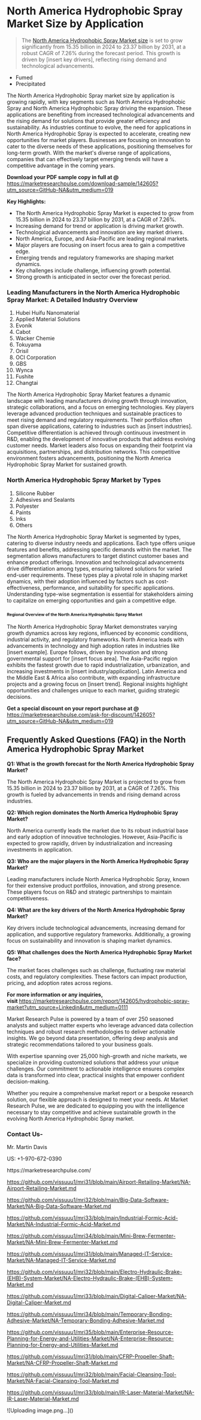 <h1>North America Hydrophobic Spray Market&nbsp;Size by Application</h1><blockquote><p>The <a href="https://marketresearchpulse.com/download-sample/142605?utm_source=GitHub-NA&amp;utm_medium=019">North America Hydrophobic Spray Market size</a> is set to grow significantly from 15.35 billion in 2024 to 23.37 billion by 2031, at a robust CAGR of 7.26% during the forecast period. This growth is driven by [insert key drivers], reflecting rising demand and technological advancements.</p></blockquote><ul><li>Fumed<li> Precipitated</li></ul><p>The North America Hydrophobic Spray market size by application is growing rapidly, with key segments such as North America Hydrophobic Spray and North America Hydrophobic Spray driving the expansion. These applications are benefiting from increased technological advancements and the rising demand for solutions that provide greater efficiency and sustainability. As industries continue to evolve, the need for applications in North America Hydrophobic Spray is expected to accelerate, creating new opportunities for market players. Businesses are focusing on innovation to cater to the diverse needs of these applications, positioning themselves for long-term growth. With the market's diverse range of applications, companies that can effectively target emerging trends will have a competitive advantage in the coming years.</p><p><strong>Download your PDF sample copy in full at @ </strong><a href="https://marketresearchpulse.com/download-sample/142605?utm_source=GitHub-NA&amp;utm_medium=019">https://marketresearchpulse.com/download-sample/142605?utm_source=GitHub-NA&amp;utm_medium=019</a></p><p><strong>Key Highlights: </strong></p><ul><li>The North America Hydrophobic Spray Market is expected to grow from 15.35 billion in 2024 to 23.37 billion by 2031, at a CAGR of 7.26%.</li><li>Increasing demand for trend or application is driving market growth.</li><li>Technological advancements and innovation are key market drivers.</li><li>North America, Europe, and Asia-Pacific are leading regional markets.</li><li>Major players are focusing on insert focus area to gain a competitive edge.</li><li>Emerging trends and regulatory frameworks are shaping market dynamics.</li><li>Key challenges include challenge, influencing growth potential.</li><li>Strong growth is anticipated in sector over the forecast period.</li></ul><h3>Leading Manufacturers in the North America Hydrophobic Spray Market: A Detailed Industry Overview</h3><ol><li>Hubei Huifu Nanomaterial</li><li>Applied Material Solutions</li><li>Evonik</li><li>Cabot</li><li>Wacker Chemie</li><li>Tokuyama</li><li>Orisil</li><li>OCI Corporation</li><li>GBS</li><li>Wynca</li><li>Fushite</li><li>Changtai</li></ol><div class="flex max-w-full flex-col flex-grow"><div class="min-h-8 text-message flex w-full flex-col items-end gap-2 whitespace-normal break-words [.text-message+&amp;]:mt-5" dir="auto" data-message-author-role="assistant" data-message-id="fd8432e4-4910-450d-b182-61b7bfb0a01f" data-message-model-slug="gpt-4o"><div class="flex w-full flex-col gap-1 empty:hidden first:pt-[3px]"><div class="markdown prose w-full break-words dark:prose-invert light"><p>The North America Hydrophobic Spray Market features a dynamic landscape with leading manufacturers driving growth through innovation, strategic collaborations, and a focus on emerging technologies. Key players leverage advanced production techniques and sustainable practices to meet rising demand and regulatory requirements. Their portfolios often span diverse applications, catering to industries such as [insert industries]. Competitive differentiation is achieved through continuous investment in R&amp;D, enabling the development of innovative products that address evolving customer needs. Market leaders also focus on expanding their footprint via acquisitions, partnerships, and distribution networks. This competitive environment fosters advancements, positioning the North America Hydrophobic Spray Market for sustained growth.</p></div></div></div></div><h3>North America Hydrophobic Spray Market by Types</h3><ol><li>Silicone Rubber<li> Adhesives and Sealants<li> Polyester<li> Paints<li> Inks<li> Others</li></ol><div class="flex max-w-full flex-col flex-grow"><div class="min-h-8 text-message flex w-full flex-col items-end gap-2 whitespace-normal break-words [.text-message+&amp;]:mt-5" dir="auto" data-message-author-role="assistant" data-message-id="084470be-0bb7-4664-bddf-5156b4f41249" data-message-model-slug="gpt-4o-mini"><div class="flex w-full flex-col gap-1 empty:hidden first:pt-[3px]"><div class="markdown prose w-full break-words dark:prose-invert light"><p>The North America Hydrophobic Spray Market is segmented by types, catering to diverse industry needs and applications. Each type offers unique features and benefits, addressing specific demands within the market. The segmentation allows manufacturers to target distinct customer bases and enhance product offerings. Innovation and technological advancements drive differentiation among types, ensuring tailored solutions for varied end-user requirements. These types play a pivotal role in shaping market dynamics, with their adoption influenced by factors such as cost-effectiveness, performance, and suitability for specific applications. Understanding type-wise segmentation is essential for stakeholders aiming to capitalize on emerging opportunities and gain a competitive edge.</p></div></div></div></div><h3><span style="font-size: 11px;">Regional Overview of the North America Hydrophobic Spray Market</span></h3><div class="flex max-w-full flex-col flex-grow"><div class="min-h-8 text-message flex w-full flex-col items-end gap-2 whitespace-normal break-words [.text-message+&amp;]:mt-5" dir="auto" data-message-author-role="assistant" data-message-id="e9038762-ce64-4e30-91c9-9bd413514231" data-message-model-slug="gpt-4o-mini"><div class="flex w-full flex-col gap-1 empty:hidden first:pt-[3px]"><div class="markdown prose w-full break-words dark:prose-invert light"><p>The North America Hydrophobic Spray Market demonstrates varying growth dynamics across key regions, influenced by economic conditions, industrial activity, and regulatory frameworks. North America leads with advancements in technology and high adoption rates in industries like [insert example]. Europe follows, driven by innovation and strong governmental support for [insert focus area]. The Asia-Pacific region exhibits the fastest growth due to rapid industrialization, urbanization, and increasing investments in [insert industry/application]. Latin America and the Middle East &amp; Africa also contribute, with expanding infrastructure projects and a growing focus on [insert trend]. Regional insights highlight opportunities and challenges unique to each market, guiding strategic decisions.</p></div></div></div></div><p><strong>Get a special discount on your report purchase at @ </strong><a href="https://marketresearchpulse.com/ask-for-discount/142605?utm_source=GitHub-NA&amp;utm_medium=019">https://marketresearchpulse.com/ask-for-discount/142605?utm_source=GitHub-NA&amp;utm_medium=019</a></p><h2>Frequently Asked Questions (FAQ) in the North America Hydrophobic Spray Market</h2><p><strong>Q1: What is the growth forecast for the North America Hydrophobic Spray Market?</strong></p><p>The North America Hydrophobic Spray Market is projected to grow from 15.35 billion in 2024 to 23.37 billion by 2031, at a CAGR of 7.26%. This growth is fueled by advancements in trends and rising demand across industries.</p><p><strong>Q2: Which region dominates the North America Hydrophobic Spray Market?</strong></p><p>North America currently leads the market due to its robust industrial base and early adoption of innovative technologies. However, Asia-Pacific is expected to grow rapidly, driven by industrialization and increasing investments in application.</p><p><strong>Q3: Who are the major players in the North America Hydrophobic Spray Market?</strong></p><p>Leading manufacturers include North America Hydrophobic Spray, known for their extensive product portfolios, innovation, and strong presence. These players focus on R&amp;D and strategic partnerships to maintain competitiveness.</p><p><strong>Q4: What are the key drivers of the North America Hydrophobic Spray Market?</strong></p><p>Key drivers include technological advancements, increasing demand for application, and supportive regulatory frameworks. Additionally, a growing focus on sustainability and innovation is shaping market dynamics.</p><p><strong>Q5: What challenges does the North America Hydrophobic Spray Market face?</strong></p><p>The market faces challenges such as challenge, fluctuating raw material costs, and regulatory complexities. These factors can impact production, pricing, and adoption rates across regions.</p><p><strong>For more information or any inquiries, visit&nbsp;</strong><a href="https://marketresearchpulse.com/report/142605/hydrophobic-spray-market?utm_source=Linkedin&utm_medium=0111">https://marketresearchpulse.com/report/142605/hydrophobic-spray-market?utm_source=Linkedin&utm_medium=0111</a></p><p>Market Research Pulse is powered by a team of over 250 seasoned analysts and subject matter experts who leverage advanced data collection techniques and robust research methodologies to deliver actionable insights. We go beyond data presentation, offering deep analysis and strategic recommendations tailored to your business goals.</p><p>With expertise spanning over 25,000 high-growth and niche markets, we specialize in providing customized solutions that address your unique challenges. Our commitment to actionable intelligence ensures complex data is transformed into clear, practical insights that empower confident decision-making.</p><p>Whether you require a comprehensive market report or a bespoke research solution, our flexible approach is designed to meet your needs. At Market Research Pulse, we are dedicated to equipping you with the intelligence necessary to stay competitive and achieve sustainable growth in the evolving North America Hydrophobic Spray market.</p><h3><strong>Contact Us-</strong></h3><p>Mr. Martin Davis</p><p>US: +1-970-672-0390</p><p>https://marketresearchpulse.com/</p><p><a href="https://github.com/vissuuu1/mri31/blob/main/Airport-Retailing-Market/NA-Airport-Retailing-Market.md">https://github.com/vissuuu1/mri31/blob/main/Airport-Retailing-Market/NA-Airport-Retailing-Market.md</a></p><p><a href="https://github.com/vissuuu1/mri32/blob/main/Big-Data-Software-Market/NA-Big-Data-Software-Market.md">https://github.com/vissuuu1/mri32/blob/main/Big-Data-Software-Market/NA-Big-Data-Software-Market.md</a></p><p><a href="https://github.com/vissuuu1/mri33/blob/main/Industrial-Formic-Acid-Market/NA-Industrial-Formic-Acid-Market.md">https://github.com/vissuuu1/mri33/blob/main/Industrial-Formic-Acid-Market/NA-Industrial-Formic-Acid-Market.md</a></p><p><a href="https://github.com/vissuuu1/mri34/blob/main/Mini-Brew-Fermenter-Market/NA-Mini-Brew-Fermenter-Market.md">https://github.com/vissuuu1/mri34/blob/main/Mini-Brew-Fermenter-Market/NA-Mini-Brew-Fermenter-Market.md</a></p><p><a href="https://github.com/vissuuu1/mri31/blob/main/Managed-IT-Service-Market/NA-Managed-IT-Service-Market.md">https://github.com/vissuuu1/mri31/blob/main/Managed-IT-Service-Market/NA-Managed-IT-Service-Market.md</a></p><p><a href="https://github.com/vissuuu1/mri32/blob/main/Electro-Hydraulic-Brake-(EHB)-System-Market/NA-Electro-Hydraulic-Brake-(EHB)-System-Market.md">https://github.com/vissuuu1/mri32/blob/main/Electro-Hydraulic-Brake-(EHB)-System-Market/NA-Electro-Hydraulic-Brake-(EHB)-System-Market.md</a></p><p><a href="https://github.com/vissuuu1/mri33/blob/main/Digital-Caliper-Market/NA-Digital-Caliper-Market.md">https://github.com/vissuuu1/mri33/blob/main/Digital-Caliper-Market/NA-Digital-Caliper-Market.md</a></p><p><a href="https://github.com/vissuuu1/mri34/blob/main/Temporary-Bonding-Adhesive-Market/NA-Temporary-Bonding-Adhesive-Market.md">https://github.com/vissuuu1/mri34/blob/main/Temporary-Bonding-Adhesive-Market/NA-Temporary-Bonding-Adhesive-Market.md</a></p><p><a href="https://github.com/vissuuu1/mri35/blob/main/Enterprise-Resource-Planning-for-Energy-and-Utilities-Market/NA-Enterprise-Resource-Planning-for-Energy-and-Utilities-Market.md">https://github.com/vissuuu1/mri35/blob/main/Enterprise-Resource-Planning-for-Energy-and-Utilities-Market/NA-Enterprise-Resource-Planning-for-Energy-and-Utilities-Market.md</a></p><p><a href="https://github.com/vissuuu1/mri31/blob/main/CFRP-Propeller-Shaft-Market/NA-CFRP-Propeller-Shaft-Market.md">https://github.com/vissuuu1/mri31/blob/main/CFRP-Propeller-Shaft-Market/NA-CFRP-Propeller-Shaft-Market.md</a></p><p><a href="https://github.com/vissuuu1/mri32/blob/main/Facial-Cleansing-Tool-Market/NA-Facial-Cleansing-Tool-Market.md">https://github.com/vissuuu1/mri32/blob/main/Facial-Cleansing-Tool-Market/NA-Facial-Cleansing-Tool-Market.md</a></p><p><a href="https://github.com/vissuuu1/mri33/blob/main/IR-Laser-Material-Market/NA-IR-Laser-Material-Market.md">https://github.com/vissuuu1/mri33/blob/main/IR-Laser-Material-Market/NA-IR-Laser-Material-Market.md</a></p>
![Uploading image.png…]()
